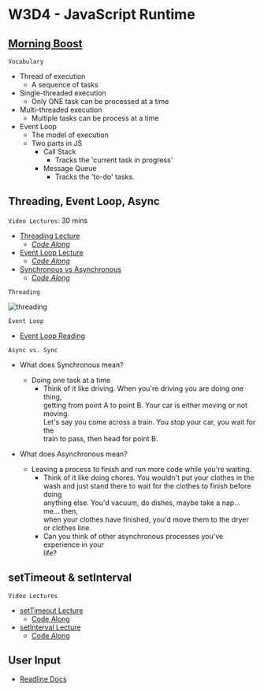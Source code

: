 # W3D4 - JavaScript Runtime

## [Morning Boost]

`Vocabulary`

- Thread of execution
  - A sequence of tasks
- Single-threaded execution
  - Only ONE task can be processed at a time
- Multi-threaded execution
  - Multiple tasks can be process at a time
- Event Loop
  - The model of execution
  - Two parts in JS
    - Call Stack
      - Tracks the 'current task in progress'
    - Message Queue
      - Tracks the 'to-do' tasks.

## Threading, Event Loop, Async

`Video Lectures`: 30 mins

- [Threading Lecture]
  - _[Code Along](./snippets/threading.js)_
- [Event Loop Lecture]
  - _[Code Along](./snippets/event_loop.js)_
- [Synchronous vs Asynchronous]
  - _[Code Along](./snippets/async_sync.js)_

`Threading`

![threading]

`Event Loop`

- [Event Loop Reading]

`Async vs. Sync`

- What does Synchronous mean?
  - Doing one task at a time
    - Think of it like driving. When you're driving you are doing one thing,\
    getting from point A to point B. Your car is either moving or not moving.\
    Let's say you come across a train. You stop your car, you wait for the\
    train to pass, then head for point B.

- What does Asynchronous mean?
  - Leaving a process to finish and run more code while you're waiting.
    - Think of it like doing chores. You wouldn't put your clothes in the\
    wash and just stand there to wait for the clothes to finish before doing\
    anything else. You'd vacuum, do dishes, maybe take a nap... me... then,\
    when your clothes have finished, you'd move them to the dryer\
    or clothes line.
    - Can you think of other asynchronous processes you've experience in your\
    life?

## setTimeout & setInterval

`Video Lectures`

- [setTimeout Lecture]
  - [Code Along](./snippets/setTimeout_lecture.js)
- [setInterval Lecture]
  - [Code Along](./snippets/setInterval_lecture.js)

## User Input

- [Readline Docs]

<!-- Links per cohort -->
[Morning Boost]: https://open.appacademy.io/learn/js-py---mar-2021-cohort-1-online/week-3-mar-2021-cohort-1-online/thursday-morning-boost
[Threading Lecture]: https://open.appacademy.io/learn/js-py---mar-2021-cohort-1-online/week-3-mar-2021-cohort-1-online/threading-lecture
[Event Loop Lecture]: https://open.appacademy.io/learn/js-py---mar-2021-cohort-1-online/week-3-mar-2021-cohort-1-online/event-loop-lecture
[Synchronous vs Asynchronous]: https://open.appacademy.io/learn/js-py---mar-2021-cohort-1-online/week-3-mar-2021-cohort-1-online/synchronous-vs-asynchronous-lecture
[setTimeout Lecture]: https://open.appacademy.io/learn/js-py---mar-2021-cohort-1-online/week-3-mar-2021-cohort-1-online/settimeout-lecture
[setInterval Lecture]: https://open.appacademy.io/learn/js-py---mar-2021-cohort-1-online/week-3-mar-2021-cohort-1-online/setinterval-lecture
[Event Loop Reading]: https://open.appacademy.io/learn/js-py---mar-2021-cohort-1-online/week-3-mar-2021-cohort-1-online/the-message-queue-and-event-loop
<!-- constant links -->
[threading]: /threading.png
[Readline Docs]: https://nodejs.org/api/readline.html
